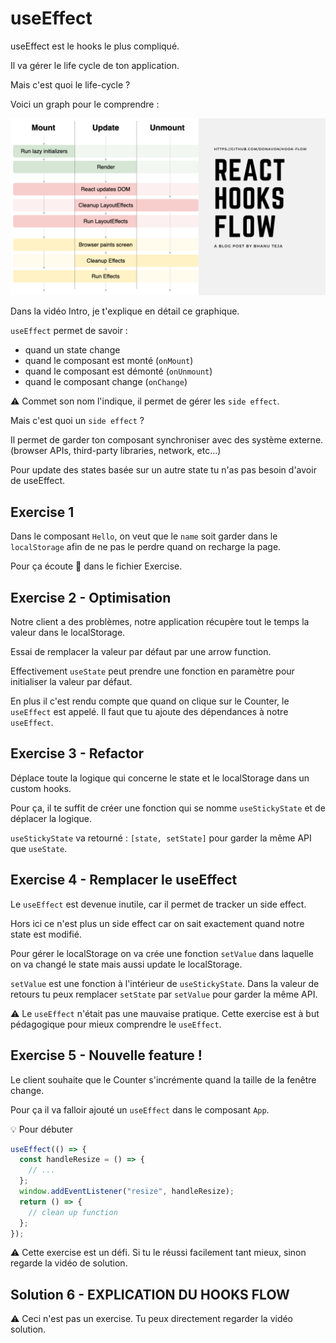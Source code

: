 # useEffect

useEffect est le hooks le plus compliqué.

Il va gérer le life cycle de ton application.

Mais c'est quoi le life-cycle ?

Voici un graph pour le comprendre :

<img src="../../../public/assets/react-hooks-flow.png" alt="react hooks flow" />

Dans la vidéo Intro, je t'explique en détail ce graphique.

`useEffect` permet de savoir :

- quand un state change
- quand le composant est monté (`onMount`)
- quand le composant est démonté (`onUnmount`)
- quand le composant change (`onChange`)

⚠️ Commet son nom l'indique, il permet de gérer les `side effect`.

Mais c'est quoi un `side effect` ?

Il permet de garder ton composant synchroniser avec des système externe. (browser APIs, third-party libraries, network, etc...)

Pour update des states basée sur un autre state tu n'as pas besoin d'avoir de useEffect.

## Exercise 1

Dans le composant `Hello`, on veut que le `name` soit garder dans le `localStorage`
afin de ne pas le perdre quand on recharge la page.

Pour ça écoute 🦁 dans le fichier Exercise.

## Exercise 2 - Optimisation

Notre client a des problèmes, notre application récupère tout le temps la valeur
dans le localStorage.

Essai de remplacer la valeur par défaut par une arrow function.

Effectivement `useState` peut prendre une fonction en paramètre pour initialiser
la valeur par défaut.

En plus il c'est rendu compte que quand on clique sur le Counter, le `useEffect`
est appelé. Il faut que tu ajoute des dépendances à notre `useEffect`.

## Exercise 3 - Refactor

Déplace toute la logique qui concerne le state et le localStorage dans un custom hooks.

Pour ça, il te suffit de créer une fonction qui se nomme `useStickyState` et de
déplacer la logique.

`useStickyState` va retourné : `[state, setState]` pour garder la même API que `useState`.

## Exercise 4 - Remplacer le useEffect

Le `useEffect` est devenue inutile, car il permet de tracker un side effect.

Hors ici ce n'est plus un side effect car on sait exactement quand notre state est
modifié.

Pour gérer le localStorage on va crée une fonction `setValue` dans laquelle on va
changé le state mais aussi update le localStorage.

`setValue` est une fonction à l'intérieur de `useStickyState`. Dans la valeur de retours
tu peux remplacer `setState` par `setValue` pour garder la même API.

⚠️ Le `useEffect` n'était pas une mauvaise pratique. Cette exercise est à but pédagogique
pour mieux comprendre le `useEffect`.

## Exercise 5 - Nouvelle feature !

Le client souhaite que le Counter s'incrémente quand la taille de la fenêtre change.

Pour ça il va falloir ajouté un `useEffect` dans le composant `App`.

💡 Pour débuter

```js
useEffect(() => {
  const handleResize = () => {
    // ...
  };
  window.addEventListener("resize", handleResize);
  return () => {
    // clean up function
  };
});
```

⚠️ Cette exercise est un défi. Si tu le réussi facilement tant mieux, sinon regarde
la vidéo de solution.

## Solution 6 - EXPLICATION DU HOOKS FLOW

⚠️ Ceci n'est pas un exercise. Tu peux directement regarder la vidéo solution.
